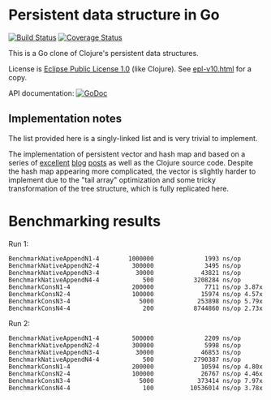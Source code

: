 # Persistent data structure in Go

[![Build Status](https://travis-ci.org/xiaq/persistent.svg?branch=master)](https://travis-ci.org/xiaq/persistent)
[![Coverage Status](https://coveralls.io/repos/github/xiaq/persistent/badge.svg?branch=master)](https://coveralls.io/github/xiaq/persistent?branch=master)

This is a Go clone of Clojure's persistent data structures.

License is [Eclipse Public License 1.0](http://opensource.org/licenses/eclipse-1.0.php) (like Clojure). See [epl-v10.html](epl-v10.html) for a copy.

API documentation: [![GoDoc](https://godoc.org/github.com/xiaq/persistent?status.png)](https://godoc.org/github.com/xiaq/persistent)

## Implementation notes

The list provided here is a singly-linked list and is very trivial to implement.

The implementation of persistent vector and hash map and based on a series of [excellent](http://blog.higher-order.net/2009/02/01/understanding-clojures-persistentvector-implementation) [blog](http://blog.higher-order.net/2009/09/08/understanding-clojures-persistenthashmap-deftwice) [posts](http://blog.higher-order.net/2010/08/16/assoc-and-clojures-persistenthashmap-part-ii.html) as well as the Clojure source code. Despite the hash map appearing more complicated, the vector is slightly harder to implement due to the "tail array" optimization and some tricky transformation of the tree structure, which is fully replicated here.

# Benchmarking results

Run 1:

```
BenchmarkNativeAppendN1-4        1000000              1993 ns/op
BenchmarkNativeAppendN2-4         300000              3495 ns/op
BenchmarkNativeAppendN3-4          30000             43821 ns/op
BenchmarkNativeAppendN4-4            500           3208284 ns/op
BenchmarkConsN1-4                 200000              7711 ns/op 3.87x
BenchmarkConsN2-4                 100000             15974 ns/op 4.57x
BenchmarkConsN3-4                   5000            253898 ns/op 5.79x
BenchmarkConsN4-4                    200           8744860 ns/op 2.73x
```

Run 2:

```
BenchmarkNativeAppendN1-4         500000              2209 ns/op
BenchmarkNativeAppendN2-4         300000              5998 ns/op
BenchmarkNativeAppendN3-4          30000             46853 ns/op
BenchmarkNativeAppendN4-4            500           2790387 ns/op
BenchmarkConsN1-4                 200000             10594 ns/op 4.80x
BenchmarkConsN2-4                 100000             26767 ns/op 4.46x
BenchmarkConsN3-4                   5000            373414 ns/op 7.97x
BenchmarkConsN4-4                    100          10536014 ns/op 3.78x
```